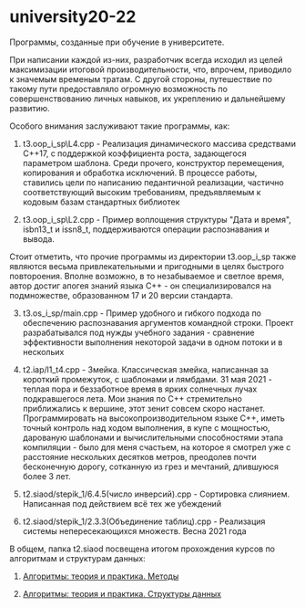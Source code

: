 # university20-22
Программы, созданные при обучение в университете. 

При написании каждой из-них, разработчик всегда исходил из целей максимизации итоговой производительности, что, впрочем, приводило к значемым временым тратам. С другой стороны, путешествие по такому пути предоставляло огромную возможность по совершенствованию личных навыков, их укреплению и дальнейшему развитию.

Особого внимания заслуживают такие программы, как:

1) t3.oop_i_sp\L4.cpp - Реализация динамического массива средствами C++17, с поддержкой коэффициента роста, задающегося параметром шаблона. Среди прочего, конструктор перемещения, копирования и обработка исключений. В процессе работы, ставились цели по написанию педантичной реализации, частично соответствующий высоким требованиям, предъявляемым к кодовым базам стандартных библиотек

2) t3.oop_i_sp\L2.cpp - Пример воплощения структуры "Дата и время", isbn13_t и issn8_t, поддерживаются операции распознавания и вывода.

Стоит отметить, что прочие программы из директории t3.oop_i_sp также являются весьма привлекательными и пригодными в целях быстрого повтороения. Вполне возможно, в то незабываемое и светлое время, автор достиг апогея знаний языка C++ - он специализировался на подмножестве, образованном 17 и 20 версии стандарта.

3) t3.os_i_sp/main.cpp - Пример удобного и гибкого подхода по обеспечению распознавания аргументов командной строки. Проект разрабатывался под нужды учебного задания - сравнение эффективности выполнения некоторой задачи в одном потоки и в нескольих

4) t2.iap/l1_t4.cpp - Змейка. Классическая змейка, написанная за короткий промежуток, с шаблонами и лямбдами. 31 мая 2021 - теплая пора и беззаботное время в ярких солнечных лучах подкравшегося лета. Мои знания по C++ стремительно приближались к вершине, этот зенит совсем скоро настанет. Программировать на высокопроизводительном языке  C++, иметь точный контроль над ходом выполнения, в купе с мощностью, дарованую шаблонами и вычислительными способностями этапа компиляции - было для меня счастьем, на которое я смотрел уже с расстояние нескольких десятков метров, преодолев почти бесконечную дорогу, сотканную из грез и мечтаний, длившуюся более 3 лет.

5) t2.siaod/stepik_1/6.4.5(число инверсий).cpp - Сортировка слиянием. Написанная под действием всё тех же убеждений

6) t2.siaod/stepik_1/2.3.3(Объединение таблиц).cpp - Реализация системы непересекающихся множеств. Весна 2021 года

В общем, папка t2.siaod посвещена итогом прохождения курсов по алгоритмам и структурам данных:
1) [Алгоритмы: теория и практика. Методы](https://stepik.org/course/217/syllabus)

2) [Алгоритмы: теория и практика. Структуры данных](https://stepik.org/course/1547/syllabus)
